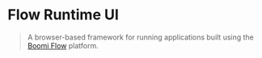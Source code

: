 # Flow Runtime UI

> A browser-based framework for running applications built using the [Boomi Flow](https://boomi.com/platform/flow/) platform.